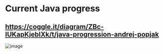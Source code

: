 # Current Java progress
https://coggle.it/diagram/ZBc-IUKapKjeblXk/t/java-progression-andrej-popjak
---

![image](https://user-images.githubusercontent.com/59792254/228399485-d9920749-c9e1-4aa2-9fbd-fc43f7a4281b.png)
